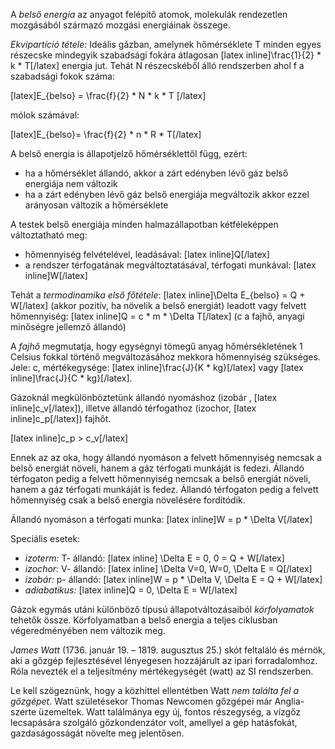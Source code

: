 A *belső energia* az anyagot felépítő atomok, molekulák rendezetlen mozgásából származó mozgási energiáinak összege.

*Ekvipartíció tétele:*
Ideális gázban, amelynek hőmérséklete T minden egyes részecske mindegyik szabadsági fokára átlagosan [latex inline]\frac{1}{2} * k * T[/latex]  energia jut. Tehát N részecskéből álló rendszerben ahol f a szabadsági fokok száma:

[latex]E_{belso} = \frac{f}{2} * N * k * T [/latex]

mólok számával:

[latex]E_{belso}= \frac{f}{2} * n * R * T[/latex]

A belső energia is állapotjelző hőmérséklettől függ, ezért:

- ha a hőmérséklet állandó, akkor a zárt edényben lévő gáz belső energiája nem változik
- ha a zárt edényben lévő gáz belső energiája megváltozik akkor ezzel arányosan változik a hőmérséklete

A testek belső energiája minden halmazállapotban kétféleképpen változtatható meg:

- hőmennyiség felvételével, leadásával: [latex inline]Q[/latex]
- a rendszer térfogatának megváltoztatásával, térfogati munkával: [latex inline]W[/latex]

Tehát a *termodinamika első főtétele*: [latex inline]\Delta E_{belso} = Q + W[/latex] (akkor pozitív, ha növelik a belső energiát)
leadott vagy felvett hőmennyiség: [latex inline]Q = c * m * \Delta T[/latex] (c a fajhő, anyagi minőségre jellemző állandó)

A *fajhő* megmutatja, hogy egységnyi tömegű anyag hőmérsékletének 1 Celsius fokkal történő megváltozásához mekkora hőmennyiség szükséges. Jele: c, mértékegysége: [latex inline]\frac{J}{K * kg}[/latex] vagy [latex inline]\frac{J}{C * kg}[/latex].

Gázoknál megkülönböztetünk állandó nyomáshoz (izobár , [latex inline]c_v[/latex]), illetve állandó térfogathoz (izochor, [latex inline]c_p[/latex]) fajhőt.

[latex inline]c_p > c_v[/latex]

Ennek az az oka, hogy állandó nyomáson a felvett hőmennyiség nemcsak a belső energiát növeli, hanem a gáz térfogati munkáját is fedezi. Állandó térfogaton pedig a felvett hőmennyiség nemcsak a belső energiát növeli, hanem a gáz térfogati munkáját is fedez. Állandó térfogaton pedig a felvett hőmennyiség csak a belső energia növelésére fordítódik.

Állandó nyomáson a térfogati munka: [latex inline]W = p * \Delta V[/latex]

Speciális esetek:

- *izoterm:* T- állandó: [latex inline] \Delta E = 0,  0 = Q + W[/latex]
- *izochor:* V- állandó: [latex inline] \Delta V=0,  W=0, \Delta E = Q[/latex]
- *izobár:* p- állandó: [latex inline]W = p * \Delta V,  \Delta E = Q + W[/latex]
- *adiabatikus:* [latex inline]Q = 0,  \Delta E = W[/latex]

Gázok egymás utáni különböző típusú állapotváltozásaiból *körfolyamatok* tehetők össze. Körfolyamatban a belső energia a teljes ciklusban végeredményében nem változik meg.

*James Watt* (1736. január 19. – 1819. augusztus 25.) skót feltaláló és mérnök, aki a gőzgép fejlesztésével lényegesen hozzájárult az ipari forradalomhoz. Róla nevezték el a teljesítmény mértékegységét (watt) az SI rendszerben.

Le kell szögeznünk, hogy a közhittel ellentétben Watt *nem találta fel a gőzgépet*. Watt születésekor Thomas Newcomen gőzgépei már Anglia-szerte üzemeltek. Watt találmánya egy új, fontos részegység, a vízgőz lecsapására szolgáló gőzkondenzátor volt, amellyel a gép hatásfokát, gazdaságosságát növelte meg jelentősen.
